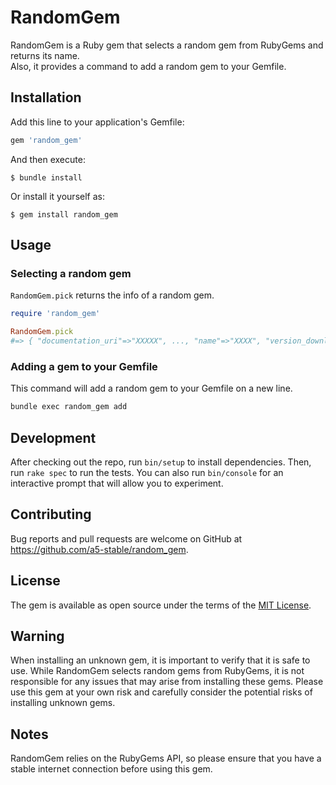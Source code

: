 # RandomGem

RandomGem is a Ruby gem that selects a random gem from RubyGems and returns its name.  
Also, it provides a command to add a random gem to your Gemfile.

## Installation

Add this line to your application's Gemfile:

```ruby
gem 'random_gem'
```



And then execute:

    $ bundle install

Or install it yourself as:

    $ gem install random_gem

## Usage

### Selecting a random gem

`RandomGem.pick` returns the info of a random gem.

```ruby
require 'random_gem'

RandomGem.pick 
#=> { "documentation_uri"=>"XXXXX", ..., "name"=>"XXXX", "version_downloads"=>0, "info"=>"XXXX", "authors"=>"XXXX" }
```
### Adding a gem to your Gemfile
This command will add a random gem to your Gemfile on a new line.
```sh
bundle exec random_gem add
```

## Development

After checking out the repo, run `bin/setup` to install dependencies. Then, run `rake spec` to run the tests. You can also run `bin/console` for an interactive prompt that will allow you to experiment.

## Contributing

Bug reports and pull requests are welcome on GitHub at https://github.com/a5-stable/random_gem.  


## License

The gem is available as open source under the terms of the [MIT License](https://opensource.org/licenses/MIT).

## Warning
When installing an unknown gem, it is important to verify that it is safe to use. While RandomGem selects random gems from RubyGems, it is not responsible for any issues that may arise from installing these gems. Please use this gem at your own risk and carefully consider the potential risks of installing unknown gems.

## Notes
RandomGem relies on the RubyGems API, so please ensure that you have a stable internet connection before using this gem.
